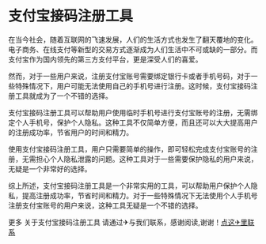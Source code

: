 # 支付宝接码注册工具

在当今社会，随着互联网的飞速发展，人们的生活方式也发生了翻天覆地的变化。电子商务、在线支付等新型的交易方式逐渐成为人们生活中不可或缺的一部分。而支付宝作为国内领先的第三方支付平台，更是深受人们的喜爱。

然而，对于一些用户来说，注册支付宝账号需要绑定银行卡或者手机号码，对于一些特殊情况下，用户可能无法使用自己的手机号进行注册。这时候，支付宝接码注册工具就成为了一个不错的选择。

支付宝接码注册工具可以帮助用户使用临时手机号进行支付宝账号的注册，无需绑定个人手机号，保护个人隐私。这种工具不仅简单方便，而且还可以大大提高用户的注册成功率，节省用户的时间和精力。

使用支付宝接码注册工具，用户只需要简单的操作，即可轻松完成支付宝账号的注册，无需担心个人隐私泄露的问题。这种工具对于一些需要保护隐私的用户来说，无疑是一个非常好的选择。

综上所述，支付宝接码注册工具是一个非常实用的工具，可以帮助用户保护个人隐私，提高注册成功率，节省时间和精力。对于一些特殊情况下无法使用个人手机号注册支付宝账号的用户来说，这种工具无疑是一个不错的选择。

更多 关于支付宝接码注册工具 请通过✈与我们联系，感谢阅读,谢谢！[点这✈里联系](https://ads.k02.cc)